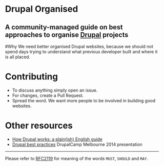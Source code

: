 # Drupal Organised
## A community-managed guide on best approaches to organise [Drupal](https://www.drupal.org/) projects

#Why
We need better organised Drupal websites, because we should not spend days trying to understand what previous developer built and where it is all placed.

# Contributing
* To discuss anything simply open an issue.
* For changes, create a Pull Request.
* Spread the word. We want more people to be involved in building good websites.

# Other resources
* [How Drupal works: a plain(ish) English guide]( http://www.drupaldeconstructed.com)
* [Drupal best practices](http://goo.gl/TBi6xI) DrupalCamp Melbourne 2014 presentation

---
Please refer to [RFC2119](https://www.ietf.org/rfc/rfc2119.txt) for meaning of the words `MUST`, `SHOULD` and `MAY`.